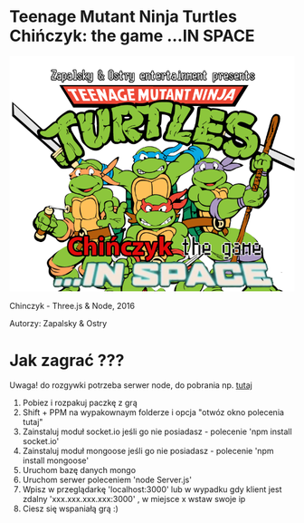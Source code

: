 # Teenage Mutant Ninja Turtles Chińczyk: the game ...IN SPACE

![alt tag](https://github.com/lostrowka/chinczyk/blob/master/gfx/logo.png)


Chinczyk - Three.js &amp; Node, 2016

Autorzy: Zapalsky & Ostry 

# Jak zagrać ???

Uwaga! do rozgywki potrzeba serwer node, do pobrania np. <a href="https://nodejs.org/en/download/">tutaj</a>

1. Pobiez i rozpakuj paczkę z grą
2. Shift + PPM na wypakownaym folderze i opcja "otwóz okno polecenia tutaj"
3. Zainstaluj moduł socket.io jeśli go nie posiadasz - polecenie 'npm install socket.io'
4. Zainstaluj moduł mongoose jeśli go nie posiadasz - polecenie 'npm install mongoose'
5. Uruchom bazę danych mongo
6. Uruchom serwer poleceniem 'node Server.js'
7. Wpisz w przeglądarkę 'localhost:3000' lub w wypadku gdy klient jest zdalny 'xxx.xxx.xxx.xxx:3000' , w miejsce x wstaw swoje ip
8. Ciesz się wspaniałą grą :)
